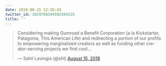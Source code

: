 ```yaml
---
date: 2018-08-15 12:26:43
twitter_id: 1029766344592564225
title: ''
---
```


<blockquote class="twitter-tweet"><p lang="en" dir="ltr">Considering making Gumroad a Benefit Corporation (a la Kickstarter, Patagonia, This American Life) and redirecting a portion of our profits to empowering marginalized creators as well as funding other creator-serving projects we find cool...</p>&mdash; Sahil Lavingia (@shl) <a href="https://twitter.com/shl/status/1029748766419501057?ref_src=twsrc%5Etfw">August 15, 2018</a></blockquote>
<script async src="https://platform.twitter.com/widgets.js" charset="utf-8"></script>

